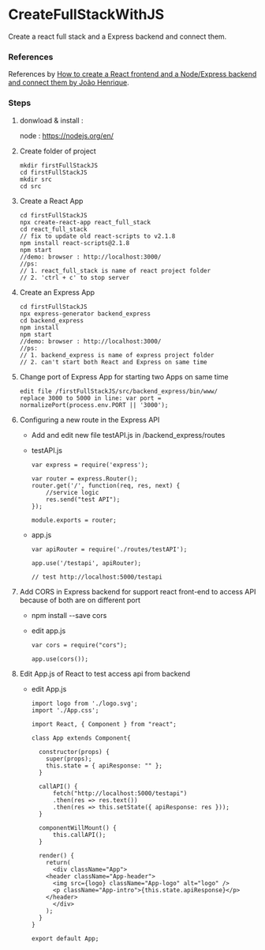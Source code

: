 # CreateFullStackWithJS
Create a react full stack and a Express backend and connect them. 

### References 
References by [How to create a React frontend and a Node/Express backend and connect them by João Henrique](https://medium.com/free-code-camp/create-a-react-frontend-a-node-express-backend-and-connect-them-together-c5798926047c).

### Steps
 1. donwload & install : 
 
     node : https://nodejs.org/en/
 
 2. Create folder of project 
 
        mkdir firstFullStackJS
        cd firstFullStackJS
        mkdir src 
	    cd src
	

 3. Create a React App
 
        cd firstFullStackJS
        npx create-react-app react_full_stack
        cd react_full_stack
        // fix to update old react-scripts to v2.1.8
        npm install react-scripts@2.1.8 
        npm start
        //demo: browser : http://localhost:3000/
        //ps: 
	    // 1. react_full_stack is name of react project folder
	    // 2. 'ctrl + c' to stop server

 4. Create an Express App
 
        cd firstFullStackJS
        npx express-generator backend_express
        cd backend_express
        npm install
        npm start
        //demo: browser : http://localhost:3000/
        //ps: 
	    // 1. backend_express is name of express project folder
	    // 2. can't start both React and Express on same time
	 
 5. Change port of Express App for starting two Apps on same time
     
	    edit file /firstFullStackJS/src/backend_express/bin/www/ 
	    replace 3000 to 5000 in line: var port = normalizePort(process.env.PORT || '3000'); 
	 
 6. Configuring a new route in the Express API
 
     - Add and edit new file testAPI.js in /backend_express/routes
     
     - testAPI.js
     
           var express = require('express');
	
           var router = express.Router();
           router.get('/', function(req, res, next) {
               //service logic
               res.send("test API");
           });
	
           module.exports = router;


     - app.js
     
           var apiRouter = require('./routes/testAPI');
	   
           app.use('/testapi', apiRouter);
	   
           // test http://localhost:5000/testapi
	   
7. Add CORS in Express backend for support react front-end to access API because of both are on different port

      - npm install --save cors
      
      - edit app.js
      
            var cors = require("cors");
	   
            app.use(cors());
	    
8. Edit App.js of React to test access api from backend
      
      - edit App.js

            import logo from './logo.svg';
            import './App.css';
            
            import React, { Component } from "react";
            
            class App extends Component{
            
              constructor(props) {
                super(props);
                this.state = { apiResponse: "" };
              }
            
              callAPI() {
                  fetch("http://localhost:5000/testapi")
            	  .then(res => res.text())
            	  .then(res => this.setState({ apiResponse: res }));
              }
            
              componentWillMount() {
                  this.callAPI();
              }
            
              render() {
                return(
                  <div className="App">
            	<header className="App-header">
            	  <img src={logo} className="App-logo" alt="logo" />
            	  <p className="App-intro">{this.state.apiResponse}</p>
            	</header>
                  </div>
                );
              }
            }
            
            export default App;
